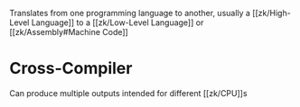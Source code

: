 Translates from one programming language to another, usually a [[zk/High-Level Language]] to a [[zk/Low-Level Language]] or [[zk/Assembly#Machine Code]]

# Cross-Compiler
Can produce multiple outputs intended for different [[zk/CPU]]s